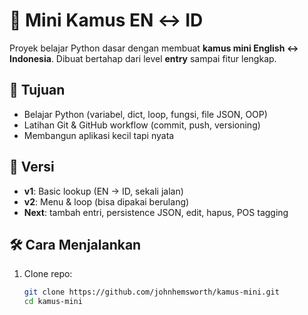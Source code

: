 # 🐍 Mini Kamus EN ↔ ID

Proyek belajar Python dasar dengan membuat **kamus mini English ↔ Indonesia**.
Dibuat bertahap dari level **entry** sampai fitur lengkap.

## 🎯 Tujuan

- Belajar Python (variabel, dict, loop, fungsi, file JSON, OOP)
- Latihan Git & GitHub workflow (commit, push, versioning)
- Membangun aplikasi kecil tapi nyata

## 🚀 Versi

- **v1**: Basic lookup (EN → ID, sekali jalan)
- **v2**: Menu & loop (bisa dipakai berulang)
- **Next**: tambah entri, persistence JSON, edit, hapus, POS tagging

## 🛠️ Cara Menjalankan

1. Clone repo:
   ```bash
   git clone https://github.com/johnhemsworth/kamus-mini.git
   cd kamus-mini
   ```
